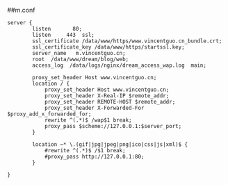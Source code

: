##m.conf

    server {
            listen       80;
            listen     443  ssl;
            ssl_certificate /data/www/https/www.vincentguo.cn_bundle.crt;
            ssl_certificate_key /data/www/https/startssl.key;
            server_name   m.vincentguo.cn;
            root  /data/www/dream/blog/web;
            access_log  /data/logs/nginx/dream_access_wap.log  main;

            proxy_set_header Host www.vincentguo.cn;
            location / {
                proxy_set_header Host www.vincentguo.cn;
                proxy_set_header X-Real-IP $remote_addr;
                proxy_set_header REMOTE-HOST $remote_addr;
                proxy_set_header X-Forwarded-For $proxy_add_x_forwarded_for;
                rewrite ^(.*)$ /wap$1 break;
                proxy_pass $scheme://127.0.0.1:$server_port;
            }

            location ~* \.(gif|jpg|jpeg|png|ico|css|js|xml)$ {
                #rewrite ^(.*)$ /$1 break;
                #proxy_pass http://127.0.0.1:80;
            }
    
    }